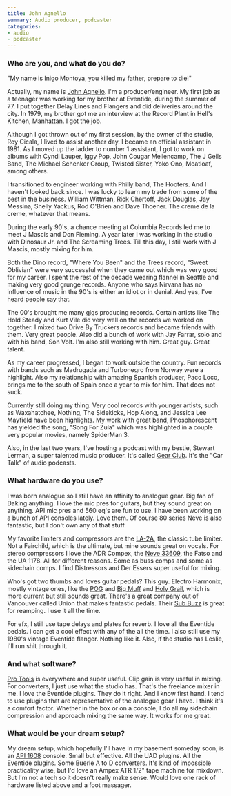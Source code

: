 ```yaml
---
title: John Agnello
summary: Audio producer, podcaster
categories:
- audio
- podcaster
---
```


### Who are you, and what do you do?

"My name is Inigo Montoya, you killed my father, prepare to die!"

Actually, my name is [John Agnello](http://johnagnello.com/ "John's website."). I'm a producer/engineer. My first job as a teenager was working for my brother at Eventide, during the summer of 77. I put together Delay Lines and Flangers and did deliveries around the city. In 1979, my brother got me an interview at the Record Plant in Hell's Kitchen, Manhattan. I got the job.

Although I got thrown out of my first session, by the owner of the studio, Roy Cicala, I lived to assist another day. I became an official assistant in 1981. As I moved up the ladder to number 1 assistant, I got to work on albums with Cyndi Lauper, Iggy Pop, John Cougar Mellencamp, The J Geils Band, The Michael Schenker Group, Twisted Sister, Yoko Ono, Meatloaf, among others.

I transitioned to engineer working with Philly band, The Hooters. And I haven't looked back since. I was lucky to learn my trade from some of the best in the business. William Wittman, Rick Chertoff, Jack Douglas, Jay Messina, Shelly Yackus, Rod O'Brien and Dave Thoener. The creme de la creme, whatever that means.

During the early 90's, a chance meeting at Columbia Records led me to meet J Mascis and Don Fleming. A year later I was working in the studio with Dinosaur Jr. and The Screaming Trees. Till this day, I still work with J Mascis, mostly mixing for him.

Both the Dino record, "Where You Been" and the Trees record, "Sweet Oblivian" were very successful when they came out which was very good for my career. I spent the rest of the decade wearing flannel in Seattle and making very good grunge records. Anyone who says Nirvana has no influence of music in the 90's is either an idiot or in denial. And yes, I've heard people say that.

The 00's brought me many gigs producing records. Certain artists like The Hold Steady and Kurt Vile did very well on the records we worked on together. I mixed two Drive By Truckers records and became friends with them. Very great people. Also did a bunch of work with Jay Farrar, solo and with his band, Son Volt. I'm also still working with him. Great guy. Great talent.

As my career progressed, I began to work outside the country. Fun records with bands such as Madrugada and Turbonegro from Norway were a highlight. Also my relationship with amazing Spanish producer, Paco Loco, brings me to the south of Spain once a year to mix for him. That does not suck.

Currently still doing my thing. Very cool records with younger artists, such as Waxahatchee, Nothing, The Sidekicks, Hop Along, and Jessica Lee Mayfield have been highlights. My work with great band, Phosphorescent has yielded the song, "Song For Zula" which was highlighted in a couple very popular movies, namely SpiderMan 3.

Also, in the last two years, I've hosting a podcast with my bestie, Stewart Lerman, a super talented music producer. It's called [Gear Club](https://itunes.apple.com/us/podcast/gear-club-podcast/id1187432394 "John and Stewart's podcast on iTunes."). It's the "Car Talk" of audio podcasts.

### What hardware do you use?

I was born analogue so I still have an affinity to analogue gear. Big fan of Daking anything. I love the mic pres for guitars, but they sound great on anything. API mic pres and 560 eq's are fun to use. I have been working on a bunch of API consoles lately. Love them. Of course 80 series Neve is also fantastic, but I don't own any of that stuff.

My favorite limiters and compressors are the [LA-2A][la-2a.2], the classic tube limiter. Not a Fairchild, which is the ultimate, but mine sounds great on vocals. For stereo compressors I love the ADR Compex, the [Neve 33609][33609], the Fatso and the UA 1178. All for different reasons. Some as buss comps and some as sidechain comps. I find Distressors and Der Essers super useful for mixing.

Who's got two thumbs and loves guitar pedals? This guy. Electro Harmonix, mostly vintage ones, like the [POG][] and [Big Muff][big-muff-pi] and [Holy Grail][holy-grail], which is more current but still sounds great. There's a great company out of Vancouver called Union that makes fantastic pedals. Their [Sub Buzz][sub-buzz] is great for reamping. I use it all the time.

For efx, I still use tape delays and plates for reverb. I love all the Eventide pedals. I can get a cool effect with any of the all the time. I also still use my 1980's vintage Eventide flanger. Nothing like it. Also, if the studio has Leslie, I'll run shit through it.

### And what software?

[Pro Tools][pro-tools] is everywhere and super useful. Clip gain is very useful in mixing. For converters, I just use what the studio has. That's the freelance mixer in me. I love the Eventide plugins. They do it right. And I know first hand. I tend to use plugins that are representative of the analogue gear I have. I think it's a comfort factor. Whether in the box or on a console, I do all my sidechain compression and approach mixing the same way. It works for me great.

### What would be your dream setup?

My dream setup, which hopefully I'll have in my basement someday soon, is an [API 1608][1608] console. Small but effective. All the UAD plugins. All the Eventide plugins. Some Buerle A to D converters. It's kind of impossible practicality wise, but I'd love an Ampex ATR 1/2" tape machine for mixdown. But I'm not a tech so it doesn't really make sense. Would love one rack of hardware listed above and a foot massager.

[1608]: https://apiaudio.com/product.php?id=130&p=146 "A recording console."
[33609]: https://ams-neve.com/33609-2/ "An audio compressor."
[big-muff-pi]: https://www.ehx.com/products/big-muff-pi "A guitar fuzzbox."
[holy-grail]: https://www.ehx.com/products/holy-grail "A reverb pedal."
[la-2a.2]: https://en.wikipedia.org/wiki/LA-2A_Leveling_Amplifier "An audio compressor."
[pog]: https://www.ehx.com/products/pog "A polyphonic octave generator."
[pro-tools]: https://www.avid.com/US/products/Pro-Tools-8-Software "Audio editing and processing software."
[sub-buzz]: https://www.uniontone.com/shop/union-tube-transistor-sub-buzz-bass-pedal "A fuzz pedal."
